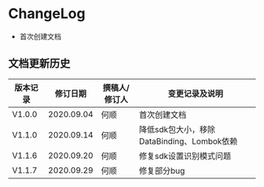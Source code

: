 # ChangeLog
* 首次创建文档

## 文档更新历史


| 版本记录 | 修订日期   | 撰稿人/修订人 | 变更记录及说明 |
| -------- | ---------- | ------------- | -------------- |
| V1.0.0     | 2020.09.04 | 何顺        | 首次创建文档   |
| V1.1.0     | 2020.09.14 | 何顺        | 降低sdk包大小，移除DataBinding、Lombok依赖 |
| V1.1.6     | 2020.09.20 | 何顺        | 修复sdk设置识别模式问题
| V1.1.7     | 2020.09.29 | 何顺        | 修复部分bug

